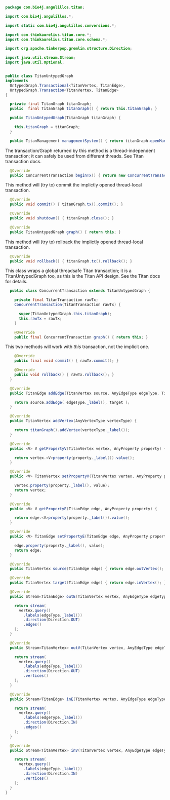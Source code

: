 
```java
package com.bio4j.angulillos.titan;

import com.bio4j.angulillos.*;

import static com.bio4j.angulillos.conversions.*;

import com.thinkaurelius.titan.core.*;
import com.thinkaurelius.titan.core.schema.*;

import org.apache.tinkerpop.gremlin.structure.Direction;

import java.util.stream.Stream;
import java.util.Optional;


public class TitanUntypedGraph
implements
  UntypedGraph.Transactional<TitanVertex, TitanEdge>,
  UntypedGraph.Transaction<TitanVertex, TitanEdge>
{

  private final TitanGraph titanGraph;
  public  final TitanGraph titanGraph() { return this.titanGraph; }

  public TitanUntypedGraph(TitanGraph titanGraph) {

    this.titanGraph = titanGraph;
  }

  public TitanManagement managementSystem() { return titanGraph.openManagement(); }
```


The transaction/Graph returned by this method is a thread-independent transaction; it can safely be used from different threads. See Titan transaction docs.


```java
  @Override
  public ConcurrentTransaction beginTx() { return new ConcurrentTransaction( titanGraph.newTransaction() ); }
```


This method will (try to) commit the implictly opened thread-local transaction.


```java
  @Override
  public void commit() { titanGraph.tx().commit(); }

  @Override
  public void shutdown() { titanGraph.close(); }

  @Override
  public TitanUntypedGraph graph() { return this; }
```


This method will (try to) rollback the implictly opened thread-local transaction.


```java
  @Override
  public void rollback() { titanGraph.tx().rollback(); }
```


This class wraps a global threadsafe Titan transaction; it is a TitanUntypedGraph too, as this is the Titan API design. See the Titan docs for details.


```java
  public class ConcurrentTransaction extends TitanUntypedGraph {

    private final TitanTransaction rawTx;
    ConcurrentTransaction(TitanTransaction rawTx) {

      super(TitanUntypedGraph.this.titanGraph);
      this.rawTx = rawTx;
    }

    @Override
    public final ConcurrentTransaction graph() { return this; }
```


This two methods will work with *this* transaction, not the implicit one.


```java
    @Override
    public final void commit() { rawTx.commit(); }

    @Override
    public void rollback() { rawTx.rollback(); }
  }

  @Override
  public TitanEdge addEdge(TitanVertex source, AnyEdgeType edgeType, TitanVertex target) {

    return source.addEdge( edgeType._label(), target );
  }

  @Override
  public TitanVertex addVertex(AnyVertexType vertexType) {

    return titanGraph().addVertex(vertexType._label());
  }

  @Override
  public <V> V getPropertyV(TitanVertex vertex, AnyProperty property) {

    return vertex.<V>property(property._label()).value();
  }

  @Override
  public <V> TitanVertex setPropertyV(TitanVertex vertex, AnyProperty property, V value) {

    vertex.property(property._label(), value);
    return vertex;
  }

  @Override
  public <V> V getPropertyE(TitanEdge edge, AnyProperty property) {

    return edge.<V>property(property._label()).value();
  }

  @Override
  public <V> TitanEdge setPropertyE(TitanEdge edge, AnyProperty property, V value) {

    edge.property(property._label(), value);
    return edge;
  }

  @Override
  public TitanVertex source(TitanEdge edge) { return edge.outVertex(); }

  @Override
  public TitanVertex target(TitanEdge edge) { return edge.inVertex(); }

  @Override
  public Stream<TitanEdge> outE(TitanVertex vertex, AnyEdgeType edgeType) {

    return stream(
      vertex.query()
        .labels(edgeType._label())
        .direction(Direction.OUT)
        .edges()
    );
  }

  @Override
  public Stream<TitanVertex> outV(TitanVertex vertex, AnyEdgeType edgeType) {

    return stream(
      vertex.query()
        .labels(edgeType._label())
        .direction(Direction.OUT)
        .vertices()
    );
  }

  @Override
  public Stream<TitanEdge> inE(TitanVertex vertex, AnyEdgeType edgeType) {

    return stream(
      vertex.query()
        .labels(edgeType._label())
        .direction(Direction.IN)
        .edges()
    );
  }

  @Override
  public Stream<TitanVertex> inV(TitanVertex vertex, AnyEdgeType edgeType) {

    return stream(
      vertex.query()
        .labels(edgeType._label())
        .direction(Direction.IN)
        .vertices()
    );
  }
}

```




[test/java/com/bio4j/angulillos/titan/TitanGoGraph.java]: ../../../../../../test/java/com/bio4j/angulillos/titan/TitanGoGraph.java.md
[main/java/com/bio4j/angulillos/titan/TitanConversions.java]: TitanConversions.java.md
[main/java/com/bio4j/angulillos/titan/TitanTypedVertexIndex.java]: TitanTypedVertexIndex.java.md
[main/java/com/bio4j/angulillos/titan/TitanUntypedSchemaManager.java]: TitanUntypedSchemaManager.java.md
[main/java/com/bio4j/angulillos/titan/TitanTypedEdgeIndex.java]: TitanTypedEdgeIndex.java.md
[main/java/com/bio4j/angulillos/titan/TitanUntypedGraph.java]: TitanUntypedGraph.java.md